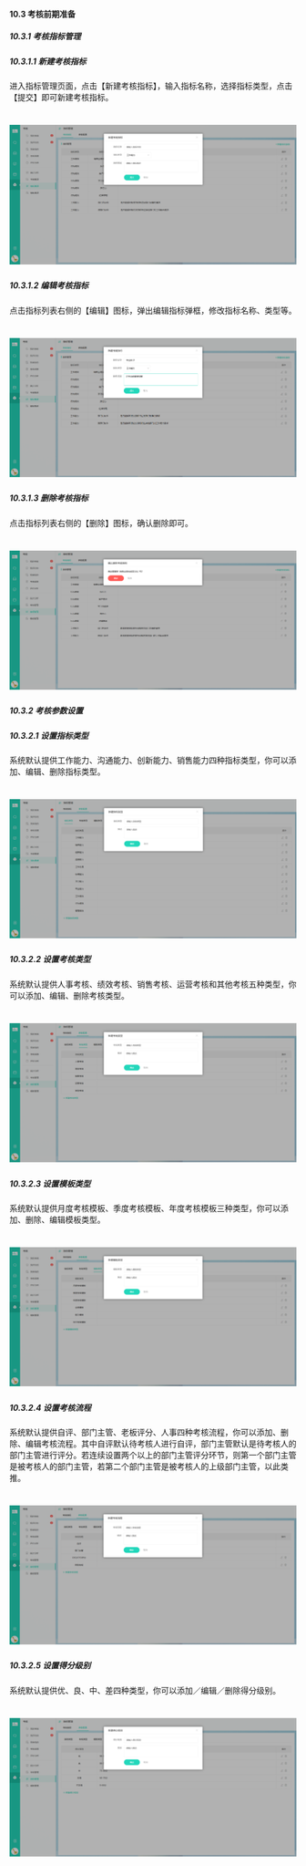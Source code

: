 #### 10.3 考核前期准备

##### 10.3.1 考核指标管理

##### 10.3.1.1 新建考核指标

进入指标管理页面，点击【新建考核指标】，输入指标名称，选择指标类型，点击【提交】即可新建考核指标。

# ![](/assets/10.3.1.1新建考核指标数.png)

##### 10.3.1.2 编辑考核指标

点击指标列表右侧的【编辑】图标，弹出编辑指标弹框，修改指标名称、类型等。

# ![](/assets/10.3.1.2编辑考核指标.png)

##### 10.3.1.3 删除考核指标

点击指标列表右侧的【删除】图标，确认删除即可。

# ![](/assets/10.3.1.3删除考核指标.png)

##### 10.3.2 考核参数设置

##### 10.3.2.1 设置指标类型

系统默认提供工作能力、沟通能力、创新能力、销售能力四种指标类型，你可以添加、编辑、删除指标类型。

# ![](/assets/10.3.2.1新建指标类型.png)

##### 10.3.2.2 设置考核类型

系统默认提供人事考核、绩效考核、销售考核、运营考核和其他考核五种类型，你可以添加、编辑、删除考核类型。

# ![](/assets/10.3.2.2新建考核类型.png)

##### 10.3.2.3 设置模板类型

系统默认提供月度考核模板、季度考核模板、年度考核模板三种类型，你可以添加、删除、编辑模板类型。

# ![](/assets/10.3.2.3设置模板类型.png)

##### 10.3.2.4 设置考核流程

系统默认提供自评、部门主管、老板评分、人事四种考核流程，你可以添加、删除、编辑考核流程。其中自评默认待考核人进行自评，部门主管默认是待考核人的部门主管进行评分。若连续设置两个以上的部门主管评分环节，则第一个部门主管是被考核人的部门主管，若第二个部门主管是被考核人的上级部门主管，以此类推。

# ![](/assets/10.3.2.4设置考核流程.png)

##### 10.3.2.5 设置得分级别

系统默认提供优、良、中、差四种类型，你可以添加／编辑／删除得分级别。

# ![](/assets/10.3.2.5新建得分级别.png)




